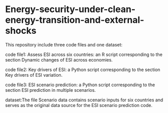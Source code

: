 # Energy-security-under-clean-energy-transition-and-external-shocks

This repository include three code files and one dataset:

code file1: Assess ESI across six countries: an R script corresponding to the section Dynamic changes of ESI across economies.

code file2: Key drivers of ESI: a Python script corresponding to the section Key drivers of ESI variation.

code file3: ESI scenario prediction: a Python script corresponding to the section ESI prediction in multiple scenarios.

dataset:The file Scenario data contains scenario inputs for six countries and serves as the original data source for the ESI scenario prediction code.

